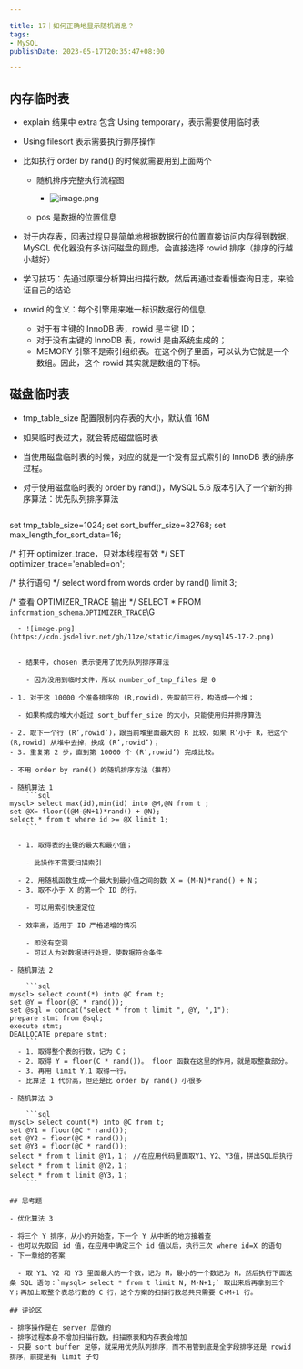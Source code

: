 ```yaml
---

title: 17｜如何正确地显示随机消息？
tags:
- MySQL
publishDate: 2023-05-17T20:35:47+08:00

---
```


## 内存临时表

- explain 结果中 extra 包含 Using temporary，表示需要使用临时表
- Using filesort 表示需要执行排序操作
- 比如执行 order by rand() 的时候就需要用到上面两个

  - 随机排序完整执行流程图
    - ![image.png](https://cdn.jsdelivr.net/gh/11ze/static/images/mysql45-17-1.png)

  - pos 是数据的位置信息

- 对于内存表，回表过程只是简单地根据数据行的位置直接访问内存得到数据，MySQL 优化器没有多访问磁盘的顾虑，会直接选择 rowid 排序（排序的行越小越好）
- 学习技巧：先通过原理分析算出扫描行数，然后再通过查看慢查询日志，来验证自己的结论
- rowid 的含义：每个引擎用来唯一标识数据行的信息
  - 对于有主键的 InnoDB 表，rowid 是主键 ID；
  - 对于没有主键的 InnoDB 表，rowid 是由系统生成的；
  - MEMORY 引擎不是索引组织表。在这个例子里面，可以认为它就是一个数组。因此，这个 rowid 其实就是数组的下标。

## 磁盘临时表

- tmp_table_size 配置限制内存表的大小，默认值 16M
- 如果临时表过大，就会转成磁盘临时表
- 当使用磁盘临时表的时候，对应的就是一个没有显式索引的 InnoDB 表的排序过程。
- 对于使用磁盘临时表的 order by rand()，MySQL 5.6 版本引入了一个新的排序算法：优先队列排序算法

  ```sql
set tmp_table_size=1024;
set sort_buffer_size=32768;
set max_length_for_sort_data=16;

/* 打开 optimizer_trace，只对本线程有效 */
SET optimizer_trace='enabled=on'; 

/* 执行语句 */
select word from words order by rand() limit 3;

/* 查看 OPTIMIZER_TRACE 输出 */
SELECT * FROM `information_schema`.`OPTIMIZER_TRACE`\G
  ```
    - ![image.png](https://cdn.jsdelivr.net/gh/11ze/static/images/mysql45-17-2.png)


    - 结果中，chosen 表示使用了优先队列排序算法

      - 因为没用到临时文件，所以 number_of_tmp_files 是 0

  - 1. 对于这 10000 个准备排序的 (R,rowid)，先取前三行，构造成一个堆；
  
    - 如果构成的堆大小超过 sort_buffer_size 的大小，只能使用归并排序算法
  
  - 2. 取下一个行 (R’,rowid’)，跟当前堆里面最大的 R 比较，如果 R’小于 R，把这个 (R,rowid) 从堆中去掉，换成 (R’,rowid’)；
  - 3. 重复第 2 步，直到第 10000 个 (R’,rowid’) 完成比较。

- 不用 order by rand() 的随机排序方法（推荐）

  - 随机算法 1
      ```sql
  mysql> select max(id),min(id) into @M,@N from t ;
  set @X= floor((@M-@N+1)*rand() + @N);
  select * from t where id >= @X limit 1;
      ```

    - 1. 取得表的主键的最大和最小值；
    
      - 此操作不需要扫描索引
    
    - 2. 用随机函数生成一个最大到最小值之间的数 X = (M-N)*rand() + N；
    - 3. 取不小于 X 的第一个 ID 的行。
    
      - 可以用索引快速定位
    
    - 效率高，适用于 ID 严格递增的情况
    
      - 即没有空洞
      - 可以人为对数据进行处理，使数据符合条件
  
  - 随机算法 2
  
      ```sql
  mysql> select count(*) into @C from t;
  set @Y = floor(@C * rand());
  set @sql = concat("select * from t limit ", @Y, ",1");
  prepare stmt from @sql;
  execute stmt;
  DEALLOCATE prepare stmt;
      ```
    - 1. 取得整个表的行数，记为 C；
    - 2. 取得 Y = floor(C * rand())。 floor 函数在这里的作用，就是取整数部分。
    - 3. 再用 limit Y,1 取得一行。
    - 比算法 1 代价高，但还是比 order by rand() 小很多
  
  - 随机算法 3
  
      ```sql
  mysql> select count(*) into @C from t;
  set @Y1 = floor(@C * rand());
  set @Y2 = floor(@C * rand());
  set @Y3 = floor(@C * rand());
  select * from t limit @Y1，1； //在应用代码里面取Y1、Y2、Y3值，拼出SQL后执行
  select * from t limit @Y2，1；
  select * from t limit @Y3，1；
      ```

## 思考题

- 优化算法 3
  
  - 将三个 Y 排序，从小的开始查，下一个 Y 从中断的地方接着查
  - 也可以先取回 id 值，在应用中确定三个 id 值以后，执行三次 where id=X 的语句
  - 下一章给的答案
  
    - 取 Y1、Y2 和 Y3 里面最大的一个数，记为 M，最小的一个数记为 N，然后执行下面这条 SQL 语句：`mysql> select * from t limit N, M-N+1;` 取出来后再拿到三个 Y；再加上取整个表总行数的 C 行，这个方案的扫描行数总共只需要 C+M+1 行。

## 评论区

- 排序操作是在 server 层做的
- 排序过程本身不增加扫描行数，扫描原表和内存表会增加
- 只要 sort buffer 足够，就采用优先队列排序，而不用管到底是全字段排序还是 rowid 排序，前提是有 limit 子句
